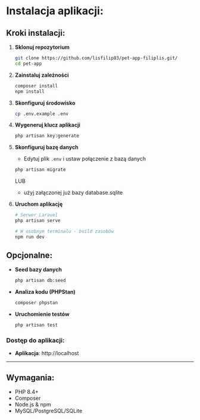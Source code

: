 # Instalacja aplikacji:

## Kroki instalacji:

1. **Sklonuj repozytorium**
   ```bash
   git clone https://github.com/lisfilip83/pet-app-filiplis.git/
   cd pet-app
   ```

2. **Zainstaluj zależności**
   ```bash
   composer install
   npm install
   ```

3. **Skonfiguruj środowisko**
   ```bash
   cp .env.example .env
   ```

4. **Wygeneruj klucz aplikacji**
   ```bash
   php artisan key:generate
   ```

5. **Skonfiguruj bazę danych**
    - Edytuj plik `.env` i ustaw połączenie z bazą danych
   ```bash
   php artisan migrate
   ```
   LUB
    - użyj załączonej już bazy database.sqlite

6. **Uruchom aplikację**
   ```bash
   # Serwer Laravel
   php artisan serve
   
   # W osobnym terminalu - build zasobów
   npm run dev
   ```

## Opcjonalne:

- **Seed bazy danych**
  ```bash
  php artisan db:seed
  ```

- **Analiza kodu (PHPStan)**
  ```bash
  composer phpstan
  ```

- **Uruchomienie testów**
  ```bash
  php artisan test
  ```

### Dostęp do aplikacji:

- **Aplikacja**: http://localhost

---

## Wymagania:

- PHP 8.4+
- Composer
- Node.js & npm
- MySQL/PostgreSQL/SQLite
```

